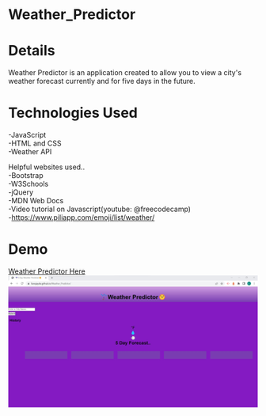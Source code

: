 # Weather_Predictor

# Details
Weather Predictor is an application created to allow you to view a city's weather forecast currently and for five days in the future.

# Technologies Used
-JavaScript<br>
-HTML and CSS<br>
-Weather API


Helpful websites used..<br>
-Bootstrap<br>
-W3Schools<br>
-jQuery<br>
-MDN Web Docs<br>
-Video tutorial on Javascript(youtube: @freecodecamp)<br>
-https://www.piliapp.com/emoji/list/weather/

# Demo
<a href="https://lianajayde.github.io/Weather_Predictor/">Weather Predictor Here</a>
<br>
<img src="images/screenshot.jpg" alt="screenshot of app">